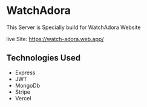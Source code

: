 # WatchAdora
This Server is Specially build for WatchAdora Website

live Site: https://watch-adora.web.app/

## Technologies Used
+ Express
+ JWT
+ MongoDb
+ Stripe
+ Vercel
